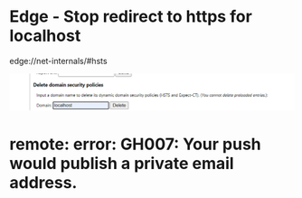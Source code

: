 # Edge - Stop redirect to https for localhost

edge://net-internals/#hsts

![](2021-01-10-10-39-47.png)

# remote: error: GH007: Your push would publish a private email address. 

